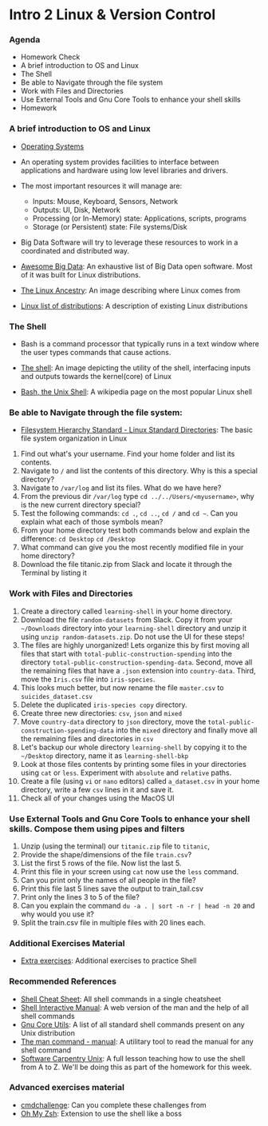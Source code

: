 # Intro 2 Linux & Version Control

### Agenda
* Homework Check
* A brief introduction to OS and Linux
* The Shell
* Be able to Navigate through the file system
* Work with Files and Directories
* Use External Tools and Gnu Core Tools to enhance your shell skills
* Homework

### A brief introduction to OS and Linux
* [Operating Systems](https://en.wikipedia.org/wiki/Operating_system)
* An operating system provides facilities to interface between applications and hardware using low level libraries and drivers.
* The most important resources it will manage are:
  * Inputs: Mouse, Keyboard, Sensors, Network
  * Outputs: UI, Disk, Network 
  * Processing (or In-Memory) state: Applications, scripts, programs
  * Storage (or Persistent) state: File systems/Disk
  
* Big Data Software will try to leverage these resources to work in a coordinated and distributed way. 
* [Awesome Big Data](https://github.com/onurakpolat/awesome-bigdata): An exhaustive list of Big Data open software. Most of it was built for Linux distributions.
* [The Linux Ancestry](https://en.wikipedia.org/wiki/Unix#/media/File:Unix_history-simple.svg): An image describing where Linux comes from
* [Linux list of distributions](https://en.wikipedia.org/wiki/List_of_Linux_distributions): A description of existing Linux distributions

### The Shell
* Bash is a command processor that typically runs in a text window where the user types commands that cause actions.

* [The shell](./bash-git-files/shell.png): An image depicting the utility of the shell, interfacing inputs and outputs towards the kernel(core) of Linux
* [Bash, the Unix Shell](https://en.wikipedia.org/wiki/Bash_(Unix_shell)): A wikipedia page on the most popular Linux shell

### Be able to Navigate through the file system:
* [Filesystem Hierarchy Standard - Linux Standard Directories](https://en.wikipedia.org/wiki/Filesystem_Hierarchy_Standard): The basic file system organization in Linux

1. Find out what's your username. Find your home folder and list its contents.
2. Navigate to `/` and list the contents of this directory. Why is this a special directory?
3. Navigate to `/var/log` and list its files. What do we have here?
4. From the previous dir `/var/log` type `cd ../../Users/<myusername>`, why is the new current directory special?
5. Test the following commands: `cd .`, `cd ..`, `cd /` and  `cd ~`. Can you explain what each of those symbols mean?
6. From your home directory test both commands below and explain the difference:
    `cd Desktop`
    `cd /Desktop`
7. What command can give you the most recently modified file in your home directory?
8. Download the file titanic.zip from Slack and locate it through the Terminal by listing it

### Work with Files and Directories

1. Create a directory called `learning-shell` in your home directory.
2. Download the file `random-datasets` from Slack. Copy it from your `~/Downloads` directory into your `learning-shell` directory and unzip it using `unzip random-datasets.zip`. Do not use the UI for these steps!
3. The files are highly unorganized! Lets organize this by first moving all files that start with `total-public-construction-spending` into the directory `total-public-construction-spending-data`. Second, move all the remaining files that have a `.json` extension into `country-data`. Third, move the `Iris.csv` file into `iris-species`.
4. This looks much better, but now rename the file `master.csv` to `suicides_dataset.csv`
5. Delete the duplicated `iris-species copy` directory.
6. Create three new directories: `csv`, `json` and `mixed`
7. Move `country-data` directory to `json` directory, move the `total-public-construction-spending-data` into the `mixed` directory and finally move all the remaining files and directories in `csv`
8. Let's backup our whole directory `learning-shell` by copying it to the `~/Desktop` directory, name it as `learning-shell-bkp`
9. Look at those files contents by printing some files in your directories using `cat` or `less`. Experiment with `absolute` and `relative` paths.
10. Create a file (using `vi` or `nano` editors) called `a_dataset.csv` in your home directory, write a few `csv` lines in it and save it.
11. Check all of your changes using the MacOS UI

### Use External Tools and Gnu Core Tools to enhance your shell skills. Compose them using pipes and filters

1. Unzip (using the terminal) our `titanic.zip` file to `titanic`, 
2. Provide the shape/dimensions of the file `train.csv`?
3. List the first 5 rows of the file. Now list the last 5.
4. Print this file in your screen using `cat` now use the `less` command.
5. Can you print only the names of all people in the file?
6. Print this file last 5 lines save the output to train_tail.csv
7. Print only the lines 3 to 5 of the file?
8. Can you explain the command `du -a . | sort -n -r | head -n 20` and why would you use it? 
9. Split the train.csv file in multiple files with 20 lines each. 

### Additional Exercises Material
* [Extra exercises](./2-bash-exercises.md): Additional exercises to practice Shell

### Recommended References
* [Shell Cheat Sheet](https://learncodethehardway.org/unix/bash_cheat_sheet.pdf): All shell commands in a single cheatsheet
* [Shell Interactive Manual](https://explainshell.com/): A web version of the man and the help of all shell commands
* [Gnu Core Utils](http://www.gnu.org/software/coreutils/manual/html_node/): A list of all standard shell commands present on any Unix distribution
* [The man command - manual](http://www.linfo.org/man.html): A utilitary tool to read the manual for any shell command
* [Software Carpentry Unix](https://swcarpentry.github.io/shell-novice/): A full lesson teaching how to use the shell from A to Z. We'll be doing this as part of the homework for this week.

### Advanced exercises material
* [cmdchallenge](https://cmdchallenge.com/): Can you complete these challenges from 
* [Oh My Zsh](https://ohmyz.sh/): Extension to use the shell like a boss
